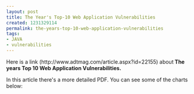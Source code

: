 ```yaml
---
layout: post
title: The Year's Top-10 Web Application Vulnerabilities
created: 1231329114
permalink: the-years-top-10-web-application-vulnerabilities
tags:
- JAVA
- vulnerabilities
---
```

<p>Here is a link (http://www.adtmag.com/article.aspx?id=22155) about<span style="font-weight: bold;"> <strong>The years Top 10 Web Application Vulnerabilities</strong>.</span></p> <p>In this article there's a more detailed PDF. You can see some of the charts below:</p> <p><img alt="" src="/community/files/pic-0.JPG" /></p> <p>&nbsp;</p> <p><img alt="" src="/community/files/pic-5.JPG" /></p> <p>&nbsp;</p> <p><img alt="" src="/community/files/pic-1.JPG" /></p> <p>&nbsp;</p> <p><img alt="" src="/community/files/pic-2.JPG" /></p> <p>&nbsp;</p> <p><img alt="" src="/community/files/pic-3.JPG" /></p> <p>&nbsp;</p> <p><img alt="" src="/community/files/pic-4.JPG" /></p> <p>&nbsp;</p> <p><img alt="" src="/community/files/pic-6.JPG" /></p> <p>&nbsp;</p> <p><img alt="" src="/community/files/pic-7.JPG" /></p> <p>&nbsp;</p>
